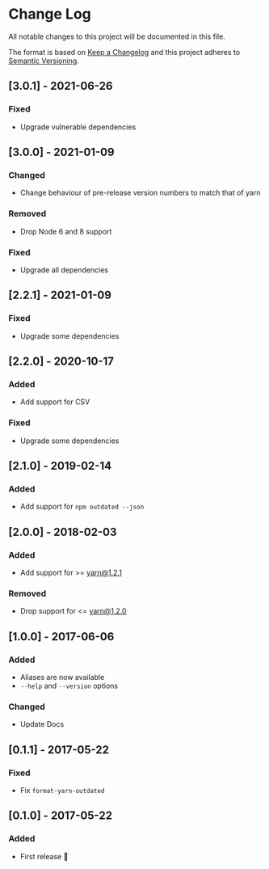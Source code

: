# Change Log
All notable changes to this project will be documented in this file.

The format is based on [Keep a Changelog](http://keepachangelog.com/)
and this project adheres to [Semantic Versioning](http://semver.org/).

## [3.0.1] - 2021-06-26
### Fixed
- Upgrade vulnerable dependencies

## [3.0.0] - 2021-01-09
### Changed
- Change behaviour of pre-release version numbers to match that of yarn

### Removed
- Drop Node 6 and 8 support

### Fixed
- Upgrade all dependencies

## [2.2.1] - 2021-01-09
### Fixed
- Upgrade some dependencies

## [2.2.0] - 2020-10-17
### Added
- Add support for CSV

### Fixed
- Upgrade some dependencies

## [2.1.0] - 2019-02-14
### Added
- Add support for `npm outdated --json`

## [2.0.0] - 2018-02-03
### Added
- Add support for &gt;= yarn@1.2.1

### Removed
- Drop support for &lt;= yarn@1.2.0

## [1.0.0] - 2017-06-06
### Added
- Aliases are now available
- `--help` and `--version` options

### Changed
- Update Docs

## [0.1.1] - 2017-05-22
### Fixed
- Fix `format-yarn-outdated`

## [0.1.0] - 2017-05-22
### Added
- First release :tada:
